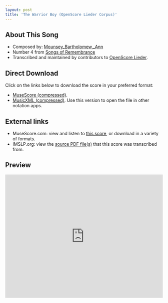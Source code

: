 ```yaml
---
layout: post
title: 'The Warrior Boy (OpenScore Lieder Corpus)'
---
```


## About This Song

- Composed by: [Mounsey_Bartholomew,_Ann](https://fourscoreandmore.org/openscore/lieder/Mounsey_Bartholomew,_Ann)
- Number 4 from [Songs of Remembrance](https://fourscoreandmore.org/openscore/lieder/Mounsey_Bartholomew,_Ann/Songs_of_Remembrance)
- Transcribed and maintained by contributors to [OpenScore Lieder].

[OpenScore Lieder]: https://musescore.com/openscore-lieder-corpus

## Direct Download

Click on the links below to download the score in your preferred format:
- [MuseScore (compressed)](https://github.com/openscore/lieder/blob/main/scores/Mounsey_Bartholomew,_Ann/Songs_of_Remembrance/4_The_Warrior_Boy/lc6648674.mscz?raw=true).
- [MusicXML (compressed)](https://github.com/openscore/lieder/blob/main/scores/Mounsey_Bartholomew,_Ann/Songs_of_Remembrance/4_The_Warrior_Boy/lc6648674.mxl?raw=true). Use this version to open the file in other notation apps.

## External links

- MuseScore.com: view and listen to [this score][MuseScore], or download in a variety of formats.
- IMSLP.org: view the [source PDF file(s)][IMSLP] that this score was transcribed from.

[MuseScore]: https://musescore.com/score/6648674
[IMSLP]: https://imslp.org/wiki/Special:ReverseLookup/668562

## Preview

<iframe width="100%" height="394" src="https://musescore.com/openscore-lieder-corpus/scores/6648674/embed" frameborder="0" allowfullscreen allow="autoplay; fullscreen"></iframe>
